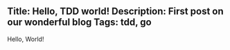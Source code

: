Title: Hello, TDD world!
Description: First post on our wonderful blog
Tags: tdd, go
---
Hello, World!
